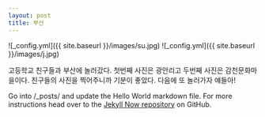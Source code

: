 ```yaml
---
layout: post
title: 부산
---
```



![_config.yml]({{ site.baseurl }}/images/su.jpg)
![_config.yml]({{ site.baseurl }}/images/j.jpg)

고등학교 친구들과 부산에 놀러갔다.
첫번째 사진은 광안리고 두번째 사진은 감천문화마을이다.
친구들의 사진을 찍어주니까 기분이 좋았다.
다음에 또 놀러가자 얘들아!

Go into /_posts/ and update the Hello World markdown file. For more instructions head over to the [Jekyll Now repository](https://github.com/barryclark/jekyll-now) on GitHub.

